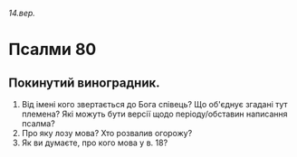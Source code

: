 
_14.вер._

# Псалми 80

## Покинутий виноградник.
1. Від імені кого звертається до Бога співець?  Що об'єднує згадані тут племена? Які можуть бути версії щодо періоду/обставин написання псалма?
2. Про яку лозу мова? Хто розвалив огорожу?
3. Як ви думаєте, про кого мова у в. 18?
